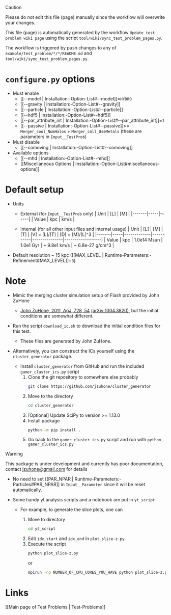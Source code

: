 > [!CAUTION]
> Please do not edit this file (page) manually since the workflow will overwrite your changes.
>
> This file (page) is automatically generated by the workflow `Update test problem wiki page` using the script `tool/wiki/sync_test_problem_pages.py`.
>
> The workflow is triggered by push changes to any of `example/test_problem/*/*/README.md` and `tool/wiki/sync_test_problem_pages.py`.


# `configure.py` options
- Must enable
  - [[--model | Installation:-Option-List#--model]]=`HYDRO`
  - [[--gravity | Installation:-Option-List#--gravity]]
  - [[--particle | Installation:-Option-List#--particle]]
  - [[--hdf5 | Installation:-Option-List#--hdf5]]
  - [[--par_attribute_int | Installation:-Option-List#--par_attribute_int]]=`1`
  - [[--passive | Installation:-Option-List#--passive]]>= `Merger_cool_NumHalos` + `Merger_coll_UseMetals`
    (these are parameters in `Input__TestProb`)
- Must disable
  - [[--comoving | Installation:-Option-List#--comoving]]
- Available options
  - [[--mhd | Installation:-Option-List#--mhd]]
  - [[Miscellaneous Options | Installation:-Option-List#miscellaneous-options]]


# Default setup
- Units
  - External (for `Input__TestProb` only)
    | Unit  | [L] | [M]  |
    |-------|-----|------|
    | Value | kpc | km/s |

  - Internal (for all other input files and internal usage)
    | Unit  | [L] | [M]         | [T]       | [V] = [L]/[T] | [D] = [M]/[L]^3  |
    |-------|-----|-------------|-----------|---------------|------------------|
    | Value | kpc | 1.0e14 Msun | 1.0e1 Gyr | ~ 9.8e1 km/s  | ~ 6.8e-27 g/cm^3 |

- Default resolution ~ 15 kpc ([[MAX_LEVEL | Runtime-Parameters:-Refinement#MAX_LEVEL]]=`3`)


# Note
- Mimic the merging cluster simulation setup of Flash provided by John ZuHone
  - [John ZuHone, 2011, ApJ, 728, 54](https://dx.doi.org/10.1088/0004-637X/728/1/54)
    [(arXiv:1004.3820)](https://arxiv.org/abs/1004.3820), but the initial conditions
    are somewhat different.

- Run the script `download_ic.sh` to download the initial condition files for this test.
  - These files are generated by John ZuHone.

- Alternatively, you can construct the ICs yourself using the `cluster_generator` package.

  - Install `cluster_generator` from GitHub and run the included `gamer_cluster_ics.py` script
    1. Clone the git repository to somewhere else probably
       ```bash
       git clone https://github.com/jzuhone/cluster_generator
       ```
    2. Move to the directory
       ```bash
       cd cluster_generator
       ```
    3. [Optional] Update SciPy to version >= 1.13.0
    4. Install package
       ```bash
       python -m pip install .
       ```
    5. Go back to the `gamer_cluster_ics.py` script and run with `python gamer_cluster_ics.py`

> [!WARNING]
> This package is under development and currently has poor documentation, contact [jzuhone@gmail.com](mailto:jzuhone@gmail.com) for details

- No need to set [[PAR_NPAR | Runtime-Parameters:-Particles#PAR_NPAR]] in `Input__Parameter` since it will be reset automatically.

- Some handy yt analysis scripts and a notebook are put in `yt_script`

  - For example, to generate the slice plots, one can

    1. Move to directory
       ```bash
       cd yt_script
       ```
    2. Edit `idx_start` and `idx_end` in `plot_slice-z.py`.
    3. Execute the script
       ```bash
       python plot_slice-z.py
       ```
       or
       ```bash
       mpirun -np NUMBER_OF_CPU_CORES_YOU_HAVE python plot_slice-z.py
       ```

# Links
[[Main page of Test Problems | Test-Problems]]


